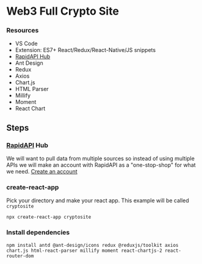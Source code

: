 # Web3 Full Crypto Site

### Resources
- VS Code
- Extension: ES7+ React/Redux/React-Native/JS snippets
- [RapidAPI Hub](https://rapidapi.com/hub)
- Ant Design
- Redux
- Axios
- Chart.js
- HTML Parser
- Millify
- Moment
- React Chart


## Steps
### [RapidAPI](https://rapidapi.com/hub) Hub
We will want to pull data from multiple sources so instead of using multiple APIs we will make an account with RapidAPI as a "one-stop-shop" for what we need.
[Create an account](https://rapidapi.com/auth/sign-up?referral=/hub)

### create-react-app
Pick your directory and make your react app. This example will be called `cryptosite`
```
npx create-react-app cryptosite
```

### Install dependencies
```
npm install antd @ant-design/icons redux @reduxjs/toolkit axios chart.js html-react-parser millify moment react-chartjs-2 react-router-dom
```

